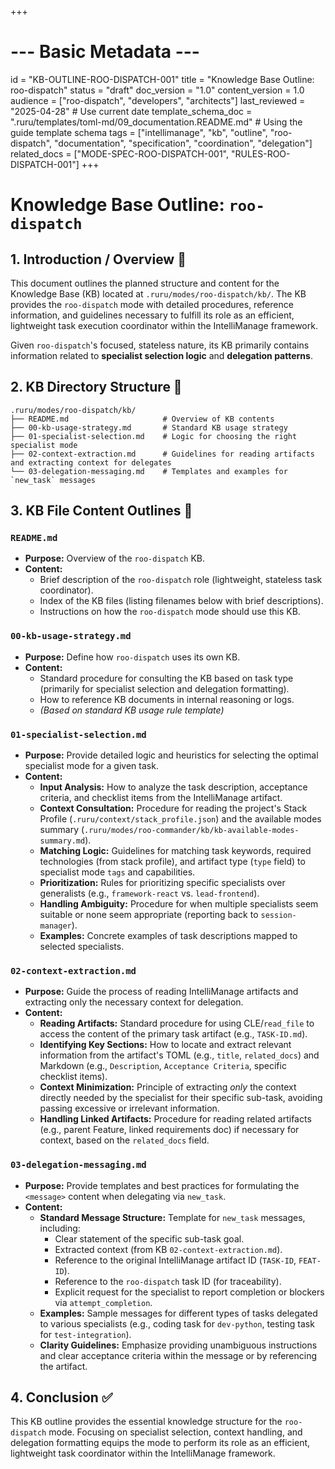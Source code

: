 +++
# --- Basic Metadata ---
id = "KB-OUTLINE-ROO-DISPATCH-001"
title = "Knowledge Base Outline: roo-dispatch"
status = "draft"
doc_version = "1.0"
content_version = 1.0
audience = ["roo-dispatch", "developers", "architects"]
last_reviewed = "2025-04-28" # Use current date
template_schema_doc = ".ruru/templates/toml-md/09_documentation.README.md" # Using the guide template schema
tags = ["intellimanage", "kb", "outline", "roo-dispatch", "documentation", "specification", "coordination", "delegation"]
related_docs = ["MODE-SPEC-ROO-DISPATCH-001", "RULES-ROO-DISPATCH-001"]
+++

# Knowledge Base Outline: `roo-dispatch`

## 1. Introduction / Overview 🎯

This document outlines the planned structure and content for the Knowledge Base (KB) located at `.ruru/modes/roo-dispatch/kb/`. The KB provides the `roo-dispatch` mode with detailed procedures, reference information, and guidelines necessary to fulfill its role as an efficient, lightweight task execution coordinator within the IntelliManage framework.

Given `roo-dispatch`'s focused, stateless nature, its KB primarily contains information related to **specialist selection logic** and **delegation patterns**.

## 2. KB Directory Structure 📂

```
.ruru/modes/roo-dispatch/kb/
├── README.md                     # Overview of KB contents
├── 00-kb-usage-strategy.md       # Standard KB usage strategy
├── 01-specialist-selection.md    # Logic for choosing the right specialist mode
├── 02-context-extraction.md      # Guidelines for reading artifacts and extracting context for delegates
└── 03-delegation-messaging.md    # Templates and examples for `new_task` messages
```

## 3. KB File Content Outlines 📝

### `README.md`

*   **Purpose:** Overview of the `roo-dispatch` KB.
*   **Content:**
    *   Brief description of the `roo-dispatch` role (lightweight, stateless task coordinator).
    *   Index of the KB files (listing filenames below with brief descriptions).
    *   Instructions on how the `roo-dispatch` mode should use this KB.

### `00-kb-usage-strategy.md`

*   **Purpose:** Define how `roo-dispatch` uses its own KB.
*   **Content:**
    *   Standard procedure for consulting the KB based on task type (primarily for specialist selection and delegation formatting).
    *   How to reference KB documents in internal reasoning or logs.
    *   *(Based on standard KB usage rule template)*

### `01-specialist-selection.md`

*   **Purpose:** Provide detailed logic and heuristics for selecting the optimal specialist mode for a given task.
*   **Content:**
    *   **Input Analysis:** How to analyze the task description, acceptance criteria, and checklist items from the IntelliManage artifact.
    *   **Context Consultation:** Procedure for reading the project's Stack Profile (`.ruru/context/stack_profile.json`) and the available modes summary (`.ruru/modes/roo-commander/kb/kb-available-modes-summary.md`).
    *   **Matching Logic:** Guidelines for matching task keywords, required technologies (from stack profile), and artifact type (`type` field) to specialist mode `tags` and capabilities.
    *   **Prioritization:** Rules for prioritizing specific specialists over generalists (e.g., `framework-react` vs. `lead-frontend`).
    *   **Handling Ambiguity:** Procedure for when multiple specialists seem suitable or none seem appropriate (reporting back to `session-manager`).
    *   **Examples:** Concrete examples of task descriptions mapped to selected specialists.

### `02-context-extraction.md`

*   **Purpose:** Guide the process of reading IntelliManage artifacts and extracting only the necessary context for delegation.
*   **Content:**
    *   **Reading Artifacts:** Standard procedure for using CLE/`read_file` to access the content of the primary task artifact (e.g., `TASK-ID.md`).
    *   **Identifying Key Sections:** How to locate and extract relevant information from the artifact's TOML (e.g., `title`, `related_docs`) and Markdown (e.g., `Description`, `Acceptance Criteria`, specific checklist items).
    *   **Context Minimization:** Principle of extracting *only* the context directly needed by the specialist for their specific sub-task, avoiding passing excessive or irrelevant information.
    *   **Handling Linked Artifacts:** Procedure for reading related artifacts (e.g., parent Feature, linked requirements doc) if necessary for context, based on the `related_docs` field.

### `03-delegation-messaging.md`

*   **Purpose:** Provide templates and best practices for formulating the `<message>` content when delegating via `new_task`.
*   **Content:**
    *   **Standard Message Structure:** Template for `new_task` messages, including:
        *   Clear statement of the specific sub-task goal.
        *   Extracted context (from KB `02-context-extraction.md`).
        *   Reference to the original IntelliManage artifact ID (`TASK-ID`, `FEAT-ID`).
        *   Reference to the `roo-dispatch` task ID (for traceability).
        *   Explicit request for the specialist to report completion or blockers via `attempt_completion`.
    *   **Examples:** Sample messages for different types of tasks delegated to various specialists (e.g., coding task for `dev-python`, testing task for `test-integration`).
    *   **Clarity Guidelines:** Emphasize providing unambiguous instructions and clear acceptance criteria within the message or by referencing the artifact.

## 4. Conclusion ✅

This KB outline provides the essential knowledge structure for the `roo-dispatch` mode. Focusing on specialist selection, context handling, and delegation formatting equips the mode to perform its role as an efficient, lightweight task coordinator within the IntelliManage framework.
